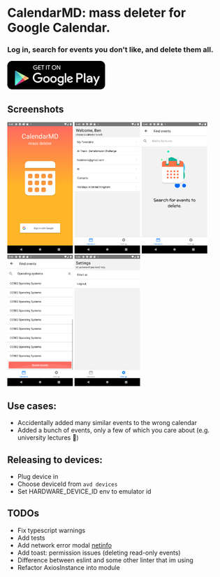 # CalendarMD: mass deleter for Google Calendar.
### Log in, search for events you don't like, and delete them all. 

[![google-play](assets/img/play-store.png)](https://play.google.com/store/apps/details?id=co.fresla.bed)

## Screenshots
<p float="left">
  <img src="./assets/screenshots/android/login.png" alt="screenshot-1" width="150">
  <img src="./assets/screenshots/android/calendars.png" alt="screenshot-2" width="150">
  <img src="./assets/screenshots/android/searchEvents.png" alt="screenshot-3" width="150">
  <img src="./assets/screenshots/android/events.png" alt="screenshot-4" width="150">
  <img src="./assets/screenshots/android/settings.png" alt="screenshot-5" width="150">
</p>


## Use cases:
- Accidentally added many similar events to the wrong calendar
- Added a bunch of events, only a few of which you care about (e.g. university lectures :poop:)

## Releasing to devices:
- Plug device in
- Choose deviceId from `avd devices`
- Set HARDWARE_DEVICE_ID env to emulator id

## TODOs
- Fix typescript warnings
- Add tests
- Add network error modal [netinfo](https://github.com/react-native-community/react-native-netinfo)
- Add toast: permission issues (deleting read-only events)
- Difference between eslint and some other linter that im using
- Refactor AxiosInstance into module
